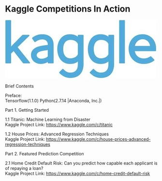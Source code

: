 # Kaggle Competitions In Action  

![](/material/images/kaggle_log.jpg)

Brief Contents
  
Preface:  
Tensorflow(1.1.0) Python(2.7.14 |Anaconda, Inc.|)  
  
Part 1. Getting Started

1.1 Titanic: Machine Learning from Disaster  
Kaggle Project Link: https://www.kaggle.com/c/titanic  

1.2 House Prices: Advanced Regression Techniques  
Kaggle Project Link: https://www.kaggle.com/c/house-prices-advanced-regression-techniques  
  
Part 2. Featured Prediction Competition  
  
2.1 Home Credit Default Risk: Can you predict how capable each applicant is of repaying a loan?  
Kaggle Project Link: https://www.kaggle.com/c/home-credit-default-risk  
